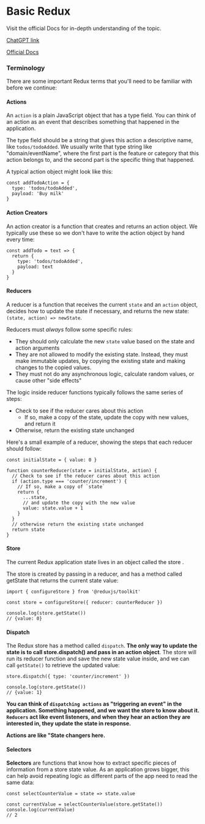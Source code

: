# Basic Redux
Visit the official Docs for in-depth understanding of the topic.

[ChatGPT link](https://chat.openai.com/share/22725b99-ee19-4ced-b24b-a592bf1fd5a5)

[Official Docs](https://redux.js.org/tutorials/essentials/part-1-overview-concepts)

### Terminology
There are some important Redux terms that you'll need to be familiar with before we continue:

#### Actions
An `action` is a plain JavaScript object that has a type field. You can think of an action as an event that describes something that happened in the application.

The type field should be a string that gives this action a descriptive name, like `todos/todoAdded`. We usually write that type string like "domain/eventName", where the first part is the feature or category that this action belongs to, and the second part is the specific thing that happened.

A typical action object might look like this:

```
const addTodoAction = {
  type: 'todos/todoAdded',
  payload: 'Buy milk'
}
```

#### Action Creators
An action creator is a function that creates and returns an action object. We typically use these so we don't have to write the action object by hand every time:

```
const addTodo = text => {
  return {
    type: 'todos/todoAdded',
    payload: text
  }
}
```

#### Reducers
A reducer is a function that receives the current `state` and an `action` object, decides how to update the state if necessary, and returns the new state: `(state, action) => newState`.

Reducers must *always* follow some specific rules:

* They should only calculate the new `state` value based on the state and action arguments
* They are not allowed to modify the existing state. Instead, they must make immutable updates, by copying the existing state and making changes to the copied values.
* They must not do any asynchronous logic, calculate random values, or cause other "side effects"

The logic inside reducer functions typically follows the same series of steps:

* Check to see if the reducer cares about this action
    * If so, make a copy of the state, update the copy with new values, and return it
* Otherwise, return the existing state unchanged

Here's a small example of a reducer, showing the steps that each reducer should follow:

```
const initialState = { value: 0 }

function counterReducer(state = initialState, action) {
  // Check to see if the reducer cares about this action
  if (action.type === 'counter/increment') {
    // If so, make a copy of `state`
    return {
      ...state,
      // and update the copy with the new value
      value: state.value + 1
    }
  }
  // otherwise return the existing state unchanged
  return state
}
```

#### Store
The current Redux application state lives in an object called the store .

The store is created by passing in a reducer, and has a method called getState that returns the current state value:

```
import { configureStore } from '@reduxjs/toolkit'

const store = configureStore({ reducer: counterReducer })

console.log(store.getState())
// {value: 0}
```

#### Dispatch
The Redux store has a method called `dispatch`. **The only way to update the state is to call store.dispatch() and pass in an action object**. The store will run its reducer function and save the new state value inside, and we can call `getState()` to retrieve the updated value:

```
store.dispatch({ type: 'counter/increment' })

console.log(store.getState())
// {value: 1}
```

**You can think of `dispatching actions` as "triggering an event" in the application. Something happened, and we want the store to know about it. `Reducers` act like event listeners, and when they hear an action they are interested in, they update the state in response.**

**Actions are like "State changers here.**


#### Selectors
**Selectors** are functions that know how to extract specific pieces of information from a store state value. As an application grows bigger, this can help avoid repeating logic as different parts of the app need to read the same data:

```
const selectCounterValue = state => state.value

const currentValue = selectCounterValue(store.getState())
console.log(currentValue)
// 2
```